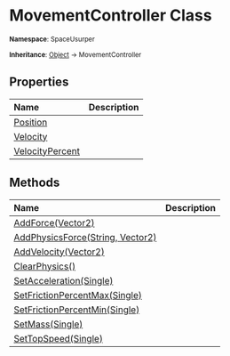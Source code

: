 # MovementController Class

<small>**Namespace**: SpaceUsurper</small>

<small>**Inheritance**: [Object](https://docs.microsoft.com/en-us/dotnet/api/system.object?view=netframework-4.5) → MovementController</small>

## Properties

<div markdown="1" class="member-table">

| Name | Description |
| :--- | ----------- |
| [Position](MovementController/Position.md) |  | 
| [Velocity](MovementController/Velocity.md) |  | 
| [VelocityPercent](MovementController/VelocityPercent.md) |  | 

</div>

## Methods

<div markdown="1" class="member-table">

| Name | Description |
| :--- | ----------- |
| [AddForce(Vector2)](MovementController/AddForce.md) |  | 
| [AddPhysicsForce(String, Vector2)](MovementController/AddPhysicsForce.md) |  | 
| [AddVelocity(Vector2)](MovementController/AddVelocity.md) |  | 
| [ClearPhysics()](MovementController/ClearPhysics.md) |  | 
| [SetAcceleration(Single)](MovementController/SetAcceleration.md) |  | 
| [SetFrictionPercentMax(Single)](MovementController/SetFrictionPercentMax.md) |  | 
| [SetFrictionPercentMin(Single)](MovementController/SetFrictionPercentMin.md) |  | 
| [SetMass(Single)](MovementController/SetMass.md) |  | 
| [SetTopSpeed(Single)](MovementController/SetTopSpeed.md) |  | 

</div>

